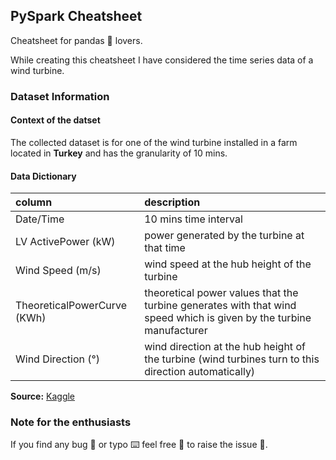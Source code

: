 ## PySpark Cheatsheet

Cheatsheet for pandas :panda_face: lovers.

While creating this cheatsheet I have considered the time series data of a wind turbine.

### Dataset Information

#### Context of the datset

The collected dataset is for one of the wind turbine installed in a farm located in **Turkey** and has the granularity of 10 mins.

#### Data Dictionary

| column                      | description                                                                                                         |
|:----------------------------|:--------------------------------------------------------------------------------------------------------------------|
| Date/Time                   | 10 mins time interval                                                                                               |
| LV ActivePower (kW)         | power generated by the turbine at that time                                                                             |
| Wind Speed (m/s)            | wind speed at the hub height of the turbine                                                                         |
| TheoreticalPowerCurve (KWh) | theoretical power values that the turbine generates with that wind speed which is given by the turbine manufacturer |
| Wind Direction (°)          | wind direction at the hub height of the turbine (wind turbines turn to this direction automatically)                |

**Source:** [Kaggle](https://www.kaggle.com/berkerisen/wind-turbine-scada-dataset)

### Note for the enthusiasts

If you find any bug 🐞 or typo ⌨️ feel free 🙂 to raise the issue 🎫.

